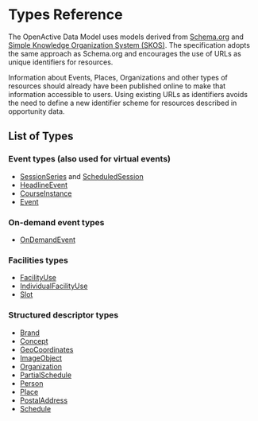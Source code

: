 # Types Reference

The OpenActive Data Model uses models derived from [Schema.org](http://schema.org) and [Simple Knowledge Organization System (SKOS)](https://www.w3.org/2004/02/skos/). The specification adopts the same approach as Schema.org and encourages the use of URLs as unique identifiers for resources.

Information about Events, Places, Organizations and other types of resources should already have been published online to make that information accessible to users. Using existing URLs as identifiers avoids the need to define a new identifier scheme for resources described in opportunity data.

## **List of Types**

### **Event types (also used for v**irtual events)

* [SessionSeries](sessionseries.md) and [ScheduledSession](scheduledsession.md)
* [HeadlineEvent](headlineevent.md)
* [CourseInstance](courseinstance.md)
* [Event](event.md)

### On-demand event types

* [OnDemandEvent](ondemandevent.md)

### Facilities types

* [FacilityUse](facilityuse.md)
* [IndividualFacilityUse](individualfacilityuse.md)
* [Slot](slot.md)​

### **Structured descriptor types**

* [Brand](brand.md)
* [Concept](concept.md)
* [GeoCoordinates](geocoordinates.md)
* [ImageObject](imageobject.md)
* [Organization](organization.md)
* [PartialSchedule](partialschedule.md)
* [Person](person.md)
* [Place](place.md)
* [PostalAddress](postaladdress.md)
* [Schedule](schedule.md)

